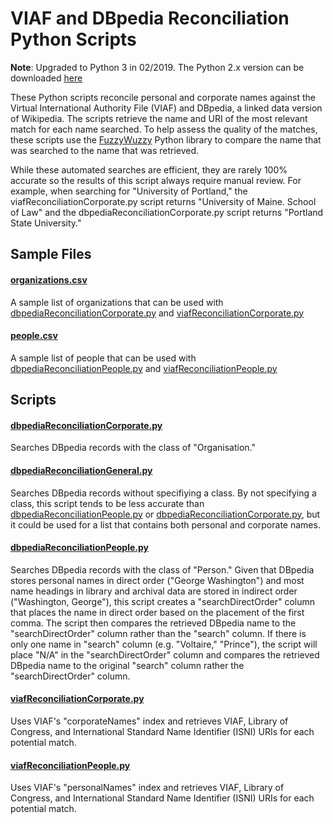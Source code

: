 # VIAF and DBpedia Reconciliation Python Scripts
**Note**: Upgraded to Python 3 in 02/2019. The Python 2.x version can be downloaded [here](https://github.com/ehanson8/viaf-dbpedia-reconciliation-python/releases)

These Python scripts reconcile personal and corporate names against the Virtual International Authority File (VIAF) and DBpedia, a linked data version of Wikipedia. The scripts retrieve the name and URI of the most relevant match for each name searched. To help assess the quality of the matches, these scripts use the [FuzzyWuzzy](http://chairnerd.seatgeek.com/fuzzywuzzy-fuzzy-string-matching-in-python/) Python library to compare the name that was searched to the name that was retrieved.

While these automated searches are efficient, they are rarely 100% accurate so the results of this script always require manual review. For example, when searching for "University of Portland," the viafReconciliationCorporate.py script returns "University of Maine. School of Law" and the dbpediaReconciliationCorporate.py script returns "Portland State University."

## Sample Files

#### [organizations.csv](organizations.csv)
A sample list of organizations that can be used with [dbpediaReconciliationCorporate.py](dbpediaReconciliationCorporate.py) and [viafReconciliationCorporate.py](viafReconciliationCorporate.py)

#### [people.csv](people.csv)
A sample list of people that can be used with [dbpediaReconciliationPeople.py](dbpediaReconciliationPeople.py) and [viafReconciliationPeople.py](viafReconciliationPeople.py)

## Scripts

#### [dbpediaReconciliationCorporate.py](dbpediaReconciliationCorporate.py)
Searches DBpedia records with the class of "Organisation."

#### [dbpediaReconciliationGeneral.py](dbpediaReconciliationGeneral.py)
Searches DBpedia records without specifiying a class. By not specifying a class, this script tends to be less accurate than [dbpediaReconciliationPeople.py](dbpediaReconciliationPeople.py) or [dbpediaReconciliationCorporate.py](dbpediaReconciliationCorporate.py), but it could be used for a list that contains both personal and corporate names.

#### [dbpediaReconciliationPeople.py](dbpediaReconciliationPeople.py)	
Searches DBpedia records with the class of "Person." Given that DBpedia stores personal names in direct order ("George Washington") and most name headings in library and archival data are stored in indirect order ("Washington, George"), this script creates a "searchDirectOrder" column that places the name in direct order based on the placement of the first comma.  The script then compares the retrieved DBpedia name to the "searchDirectOrder" column rather than the "search" column. If there is only one name in "search" column (e.g. "Voltaire," "Prince"), the script will place "N/A" in the "searchDirectOrder" column and compares the retrieved DBpedia name to the original "search" column rather the "searchDirectOrder" column.

#### [viafReconciliationCorporate.py](viafReconciliationCorporate.py)
Uses VIAF's "corporateNames" index and retrieves VIAF, Library of Congress, and International Standard Name Identifier (ISNI) URIs for each potential match.

#### [viafReconciliationPeople.py](viafReconciliationPeople.py)
Uses VIAF's "personalNames" index and retrieves VIAF, Library of Congress, and International Standard Name Identifier (ISNI) URIs for each potential match.
